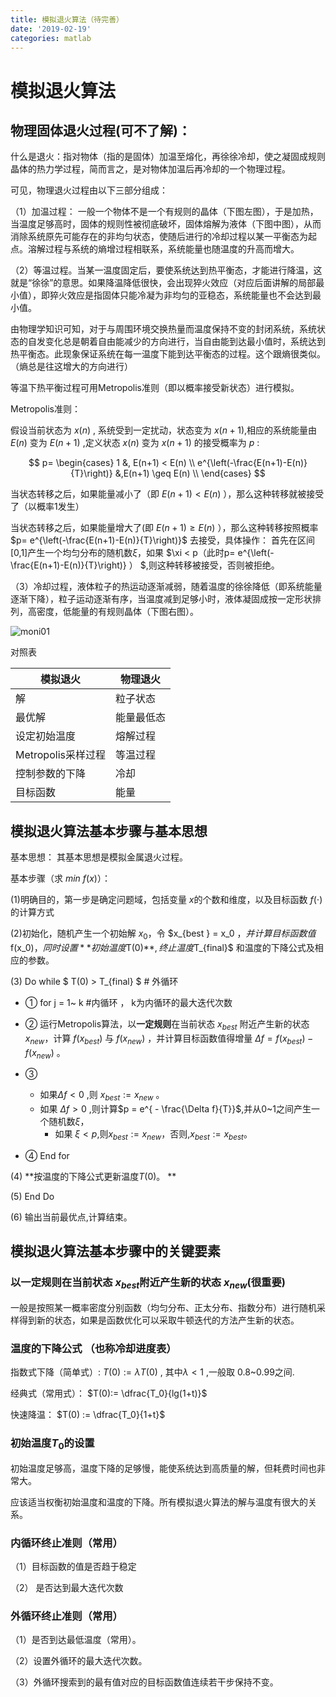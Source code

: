 ```yaml
---
title: 模拟退火算法（待完善）
date: '2019-02-19'
categories: matlab
---
```




# 模拟退火算法

## 物理固体退火过程(可不了解)：

什么是退火：指对物体（指的是固体）加温至熔化，再徐徐冷却，使之凝固成规则晶体的热力学过程，简而言之，是对物体加温后再冷却的一个物理过程。

可见，物理退火过程由以下三部分组成：

（1）加温过程： 一般一个物体不是一个有规则的晶体（下图左图），于是加热，当温度足够高时，固体的规则性被彻底破坏，固体熔解为液体（下图中图），从而消除系统原先可能存在的非均匀状态，使随后进行的冷却过程以某一平衡态为起点。溶解过程与系统的熵增过程相联系，系统能量也随温度的升高而增大。

（2）等温过程。当某一温度固定后，要使系统达到热平衡态，才能进行降温，这就是“徐徐”的意思。如果降温降低很快，会出现猝火效应（对应后面讲解的局部最小值），即猝火效应是指固体只能冷凝为非均匀的亚稳态，系统能量也不会达到最小值。

​	由物理学知识可知，对于与周围环境交换热量而温度保持不变的封闭系统，系统状态的自发变化总是朝着自由能减少的方向进行，当自由能到达最小值时，系统达到热平衡态。此现象保证系统在每一温度下能到达平衡态的过程。这个跟熵很类似。（熵总是往这增大的方向进行）	

等温下热平衡过程可用Metropolis准则（即以概率接受新状态）进行模拟。

Metropolis准则：
	
假设当前状态为 $x(n)$ , 系统受到一定扰动，状态变为 $x(n+1)$,相应的系统能量由 $E(n)$ 变为 $E(n+1)$ ,定义状态 $x(n)$ 变为 $x(n+1)$ 的接受概率为 $p$ :

$$
p=  \begin{cases} 
1   &, E(n+1) < E(n) \\
e^{\left(-\frac{E(n+1)-E(n)}{T}\right)}  &,E(n+1) \geq E(n) \\
\end{cases}
$$

当状态转移之后，如果能量减小了（即 $E(n+1) < E(n)$ ），那么这种转移就被接受了（以概率1发生）

当状态转移之后，如果能量增大了(即 $E(n+1) \geq E(n)$ ），那么这种转移按照概率 $p= e^{\left(-\frac{E(n+1)-E(n)}{T}\right)}$  去接受，具体操作： 首先在区间[0,1]产生一个均匀分布的随机数$\xi$，如果 $\xi < p（此时p= e^{\left(-\frac{E(n+1)-E(n)}{T}\right)} ） $,则这种转移被接受，否则被拒绝。  



（3）冷却过程，液体粒子的热运动逐渐减弱，随着温度的徐徐降低（即系统能量逐渐下降），粒子运动逐渐有序，当温度减到足够小时，液体凝固成按一定形状排列，高密度，低能量的有规则晶体（下图右图）。



![moni01](https://cdn.jsdelivr.net/gh/zscmmm/imgs2208save@master/img/moni01.png)


对照表

| 模拟退火           | 物理退火   |
| ------------------ | ---------- |
| 解                 | 粒子状态   |
| 最优解             | 能量最低态 |
| 设定初始温度       | 熔解过程   |
| Metropolis采样过程 | 等温过程   |
| 控制参数的下降     | 冷却       |
| 目标函数           | 能量       |



## 模拟退火算法基本步骤与基本思想

基本思想： 其基本思想是模拟金属退火过程。

基本步骤（求 $min \ f(x)$）：

(1)明确目的，第一步是确定问题域，包括变量 $x$的个数和维度，以及目标函数 $f( \cdot )$的计算方式

(2)初始化，随机产生一个初始解 $x_0$，令 $x_{best } = x_0 $，并计算目标函数值$f(x_0)$，同时设置**初始温度$T(0)$**,终止温度$T_{final}$ 和温度的下降公式及相应的参数。

(3)  Do while  $ T(0) > T_{final} $     # 外循环

+ 	①  for  j  = 1~ k           #内循环   ， k为内循环的最大迭代次数

+ 	② 运行Metropolis算法，以**一定规则**在当前状态  $x_{best}$ 附近产生新的状态 $x_{new}$，计算 $f(x_{best})$ 与 $f(x_{new})$ ，并计算目标函数值得增量 $\Delta f = f(x_{best}) - f(x_{new})$ 。 

+ 	③  
    +   如果$\Delta f <0$  ,则 $x_{best} := x_{new}$ 。  
    +   如果 $\Delta f > 0$  ,则计算$p = e^{ - \frac{\Delta f}{T}}$,并从0~1之间产生一个随机数$\xi$，  
        + 如果 $\xi < p$,则$x_{best} := x_{new}$，否则,$x_{best} := x_{best}$。

+ 	④  End for

(4) **按温度的下降公式更新温度$T(0)$。 ** 

(5) End Do 

(6) 输出当前最优点,计算结束。

##  模拟退火算法基本步骤中的关键要素

### **以一定规则在当前状态** $x_{best}$附近产生新的状态 $x_{new}$(很重要)

一般是按照某一概率密度分别函数（均匀分布、正太分布、指数分布）进行随机采样得到新的状态，如果是函数优化可以采取牛顿迭代的方法产生新的状态。

### 温度的下降公式 （也称冷却进度表）

指数式下降（简单式）:   $T(0) := \lambda T(0)​$  , 其中$\lambda<1​$ ,一般取 0.8~0.99之间.

经典式（常用式）：  $T(0):= \dfrac{T_0}{lg(1+t)}$

快速降温： $T(0) := \dfrac{T_0}{1+t}$ 

###  初始温度$T_0$的设置

初始温度足够高，温度下降的足够慢，能使系统达到高质量的解，但耗费时间也非常大。

应该适当权衡初始温度和温度的下降。所有模拟退火算法的解与温度有很大的关系。

###  内循环终止准则（常用）

（1）目标函数的值是否趋于稳定

（2） 是否达到最大迭代次数

### 外循环终止准则（常用）

（1）是否到达最低温度（常用）。

（2）设置外循环的最大迭代次数。

（3）外循环搜索到的最有值对应的目标函数值连续若干步保持不变。

